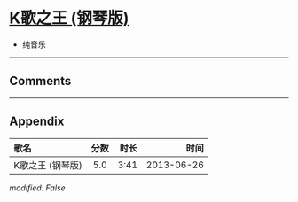 # [K歌之王 (钢琴版)](https://music.163.com/song?id=26608863)

* 纯音乐


---

## Comments


---

## Appendix

|歌名|分数|时长|时间|
|:---|:---:|---:|---:|
|K歌之王 (钢琴版)|5.0|3:41|2013-06-26

*modified: False*